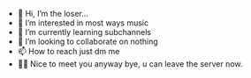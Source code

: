 - 👋 Hi, I’m the loser...
- 👀 I’m interested in most ways music
- 🌱 I’m currently learning subchannels
- 💞️ I’m looking to collaborate on nothing
- 📫 How to reach just dm me
- 👍🏻 Nice to meet you anyway bye, u can leave the server now.
<!---
Onceforever/Onceforever is a ✨ special ✨ repository because its `README.md` (this file) appears on your GitHub profile.
You can click the Preview link to take a look at your changes.
--->

